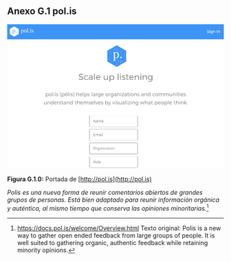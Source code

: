 ## Anexo G.1 pol.is

![image alt text](image_0.png)

**Figura G.1.0:** Portada de [http://pol.is](http://pol.is) 

*Polis es una nueva forma de reunir comentarios abiertos de grandes grupos de personas. Está bien adaptado para reunir información orgánica y auténtica, al mismo tiempo que conserva las opiniones minoritarias.*[^1]

[^1]: https://docs.pol.is/welcome/Overview.html
Texto original: 
Polis is a new way to gather open ended feedback from large groups of people. It is well suited to gathering organic, authentic feedback while retaining minority opinions.
